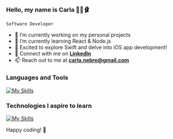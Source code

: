 ### Hello, my name is Carla 👋✨🩰

`Software Developer`

- 🔭 I’m currently working on my personal projects
- 🌱 I’m currently learning React & Node.js
- 🚀 Excited to explore Swift and delve into iOS app development!
- 💬 Connect with me on <a href="https://www.linkedin.com/in/carlanebre/">**LinkedIn**</a>
- 📫 Reach out to me at **carla.nebre@gmail.com**

### Languages and Tools
[![My Skills](https://skillicons.dev/icons?i=js,html,css,sass,tailwind,react,bootstrap,nodejs,java,mongodb,mysql,postgres,php,py,git)](https://skillicons.dev)

### Technologies I aspire to learn
[![My Skills](https://skillicons.dev/icons?i=swift,ts,nextjs,angular,docker,graphql,aws,gulp,jenkins)](https://skillicons.dev)

Happy coding! 🌟
